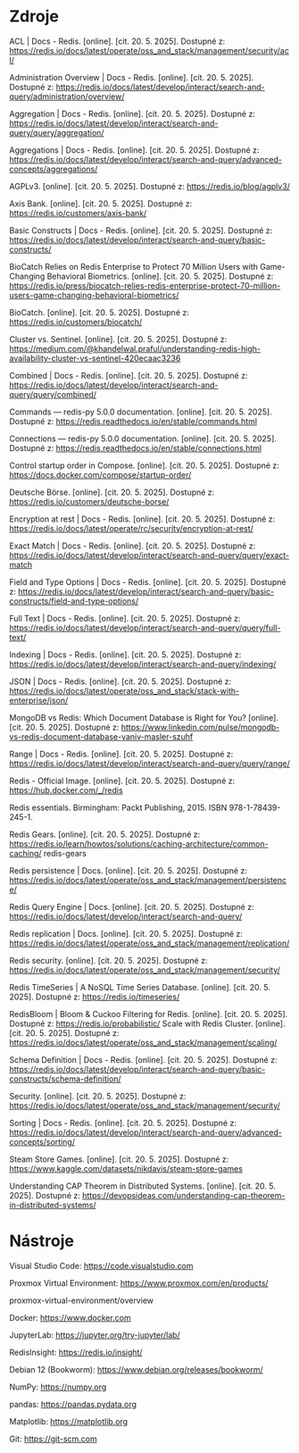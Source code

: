 # Zdroje
ACL | Docs - Redis. [online]. [cit. 20. 5. 2025]. Dostupné z: https://redis.io/docs/latest/operate/oss_and_stack/management/security/acl/

Administration Overview | Docs - Redis. [online]. [cit. 20. 5. 2025]. Dostupné z: https://redis.io/docs/latest/develop/interact/search-and-query/administration/overview/

Aggregation | Docs - Redis. [online]. [cit. 20. 5. 2025]. Dostupné z: https://redis.io/docs/latest/develop/interact/search-and-query/query/aggregation/

Aggregations | Docs - Redis. [online]. [cit. 20. 5. 2025]. Dostupné z: https://redis.io/docs/latest/develop/interact/search-and-query/advanced-concepts/aggregations/

AGPLv3. [online]. [cit. 20. 5. 2025]. Dostupné z: https://redis.io/blog/agplv3/

Axis Bank. [online]. [cit. 20. 5. 2025]. Dostupné z: https://redis.io/customers/axis-bank/

Basic Constructs | Docs - Redis. [online]. [cit. 20. 5. 2025]. Dostupné z: https://redis.io/docs/latest/develop/interact/search-and-query/basic-constructs/

BioCatch Relies on Redis Enterprise to Protect 70 Million Users with Game-Changing Behavioral Biometrics. [online]. [cit. 20. 5. 2025]. 
Dostupné z: https://redis.io/press/biocatch-relies-redis-enterprise-protect-70-million-users-game-changing-behavioral-biometrics/

BioCatch. [online]. [cit. 20. 5. 2025]. Dostupné z: https://redis.io/customers/biocatch/

Cluster vs. Sentinel. [online]. [cit. 20. 5. 2025]. Dostupné z: https://medium.com/@khandelwal.praful/understanding-redis-high-availability-cluster-vs-sentinel-420ecaac3236

Combined | Docs - Redis. [online]. [cit. 20. 5. 2025]. Dostupné z: https://redis.io/docs/latest/develop/interact/search-and-query/query/combined/

Commands — redis-py 5.0.0 documentation. [online]. [cit. 20. 5. 2025]. Dostupné z: https://redis.readthedocs.io/en/stable/commands.html

Connections — redis-py 5.0.0 documentation. [online]. [cit. 20. 5. 2025]. Dostupné z: https://redis.readthedocs.io/en/stable/connections.html

Control startup order in Compose. [online]. [cit. 20. 5. 2025]. Dostupné z: https://docs.docker.com/compose/startup-order/

Deutsche Börse. [online]. [cit. 20. 5. 2025]. Dostupné z: https://redis.io/customers/deutsche-borse/

Encryption at rest | Docs - Redis. [online]. [cit. 20. 5. 2025]. Dostupné z: https://redis.io/docs/latest/operate/rc/security/encryption-at-rest/

Exact Match | Docs - Redis. [online]. [cit. 20. 5. 2025]. Dostupné z: https://redis.io/docs/latest/develop/interact/search-and-query/query/exact-match

Field and Type Options | Docs - Redis. [online]. [cit. 20. 5. 2025]. Dostupné z: https://redis.io/docs/latest/develop/interact/search-and-query/basic-constructs/field-and-type-options/

Full Text | Docs - Redis. [online]. [cit. 20. 5. 2025]. Dostupné z: https://redis.io/docs/latest/develop/interact/search-and-query/query/full-text/

Indexing | Docs - Redis. [online]. [cit. 20. 5. 2025]. Dostupné z: https://redis.io/docs/latest/develop/interact/search-and-query/indexing/

JSON | Docs - Redis. [online]. [cit. 20. 5. 2025]. Dostupné z: https://redis.io/docs/latest/operate/oss_and_stack/stack-with-enterprise/json/

MongoDB vs Redis: Which Document Database is Right for You? [online]. [cit. 20. 5. 2025]. Dostupné z: https://www.linkedin.com/pulse/mongodb-vs-redis-document-database-yaniv-masler-szuhf

Range | Docs - Redis. [online]. [cit. 20. 5. 2025]. Dostupné z: https://redis.io/docs/latest/develop/interact/search-and-query/query/range/

Redis - Official Image. [online]. [cit. 20. 5. 2025]. Dostupné z: https://hub.docker.com/_/redis

Redis essentials. Birmingham: Packt Publishing, 2015. ISBN 978-1-78439-245-1.

Redis Gears. [online]. [cit. 20. 5. 2025]. Dostupné z: https://redis.io/learn/howtos/solutions/caching-architecture/common-caching/
redis-gears

Redis persistence | Docs. [online]. [cit. 20. 5. 2025]. Dostupné z: https://redis.io/docs/latest/operate/oss_and_stack/management/persistence/

Redis Query Engine | Docs. [online]. [cit. 20. 5. 2025]. Dostupné z: https://redis.io/docs/latest/develop/interact/search-and-query/

Redis replication | Docs. [online]. [cit. 20. 5. 2025]. Dostupné z: https://redis.io/docs/latest/operate/oss_and_stack/management/replication/

Redis security. [online]. [cit. 20. 5. 2025]. Dostupné z: https://redis.io/docs/latest/operate/oss_and_stack/management/security/

Redis TimeSeries | A NoSQL Time Series Database. [online]. [cit. 20. 5. 2025]. Dostupné z: https://redis.io/timeseries/

RedisBloom | Bloom & Cuckoo Filtering for Redis. [online]. [cit. 20. 5. 2025]. Dostupné z: https://redis.io/probabilistic/
Scale with Redis Cluster. [online]. [cit. 20. 5. 2025]. Dostupné z: https://redis.io/docs/latest/operate/oss_and_stack/management/scaling/

Schema Definition | Docs - Redis. [online]. [cit. 20. 5. 2025]. Dostupné z: https://redis.io/docs/latest/develop/interact/search-and-query/basic-constructs/schema-definition/

Security. [online]. [cit. 20. 5. 2025]. Dostupné z: https://redis.io/docs/latest/operate/oss_and_stack/management/security/

Sorting | Docs - Redis. [online]. [cit. 20. 5. 2025]. Dostupné z: https://redis.io/docs/latest/develop/interact/search-and-query/advanced-concepts/sorting/

Steam Store Games. [online]. [cit. 20. 5. 2025]. Dostupné z: https://www.kaggle.com/datasets/nikdavis/steam-store-games

Understanding CAP Theorem in Distributed Systems. [online]. [cit. 20. 5. 2025]. Dostupné z: https://devopsideas.com/understanding-cap-theorem-in-distributed-systems/

# Nástroje
Visual Studio Code: https://code.visualstudio.com

Proxmox Virtual Environment: https://www.proxmox.com/en/products/

proxmox-virtual-environment/overview

Docker: https://www.docker.com

JupyterLab: https://jupyter.org/try-jupyter/lab/

RedisInsight: https://redis.io/insight/

Debian 12 (Bookworm): https://www.debian.org/releases/bookworm/

NumPy: https://numpy.org

pandas: https://pandas.pydata.org

Matplotlib: https://matplotlib.org

Git: https://git-scm.com